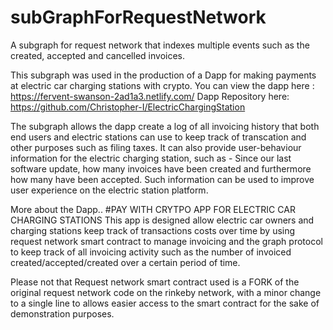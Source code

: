 # subGraphForRequestNetwork
A subgraph for request network that indexes multiple events such as the created, accepted and cancelled invoices.

This subgraph was used in the production of a Dapp for making payments at electric car charging stations with crypto.
You can view the dapp here : https://fervent-swanson-2ad1a3.netlify.com/
Dapp Repository here: https://github.com/Christopher-I/ElectricChargingStation

The subgraph allows the dapp create a log of all invoicing history that both end users and electric stations can use to keep track of transcation and other purposes such as filing taxes.
It can also provide user-behaviour information for the electric charging station, such as - Since our last software update, how many invoices have been created and furthermore how many have been accepted. Such information can be used to improve user experience on the electric station platform.

More about the Dapp..
#PAY WITH CRYTPO APP FOR ELECTRIC CAR CHARGING STATIONS This app is designed allow electric car owners and charging stations 
keep track of transactions costs over time by using request network smart contract to manage invoicing and the graph protocol 
to keep track of all invoicing activity such as the number of invoiced created/accepted/created over a certain period of time.

Please not that Request network smart contract used is a FORK of the original request network code on the rinkeby network, with a minor change to a 
single line to allows easier access to the smart contract for the sake of demonstration purposes.


